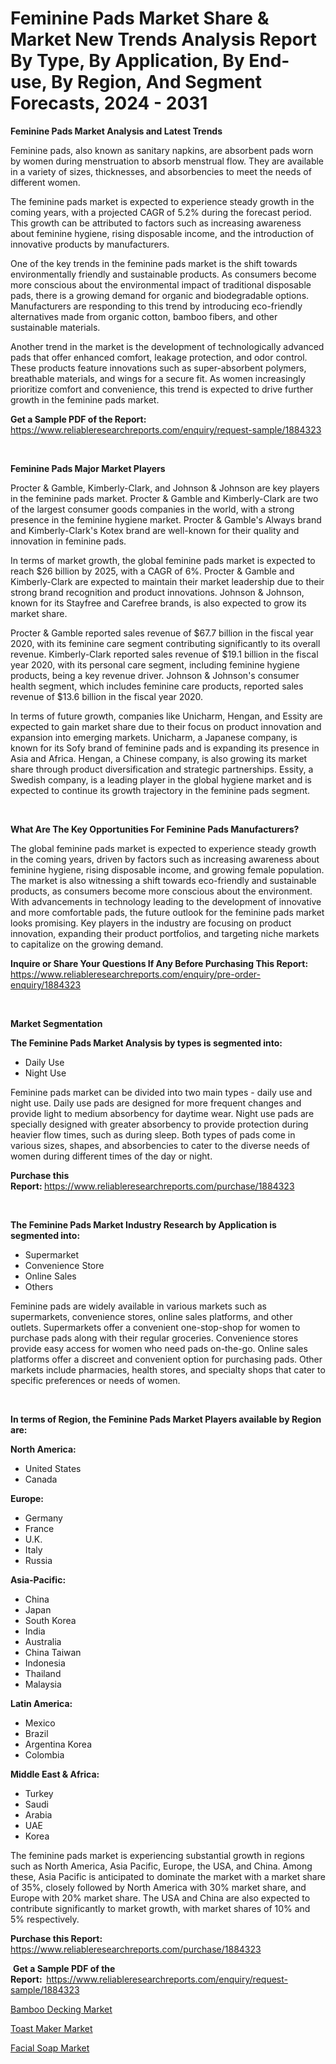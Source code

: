 <p><h1>Feminine Pads Market Share & Market New Trends Analysis Report By Type, By Application, By End-use, By Region, And Segment Forecasts, 2024 - 2031</h1></p><p><strong>Feminine Pads Market Analysis and Latest Trends</strong></p>
<p><p>Feminine pads, also known as sanitary napkins, are absorbent pads worn by women during menstruation to absorb menstrual flow. They are available in a variety of sizes, thicknesses, and absorbencies to meet the needs of different women.</p><p>The feminine pads market is expected to experience steady growth in the coming years, with a projected CAGR of 5.2% during the forecast period. This growth can be attributed to factors such as increasing awareness about feminine hygiene, rising disposable income, and the introduction of innovative products by manufacturers.</p><p>One of the key trends in the feminine pads market is the shift towards environmentally friendly and sustainable products. As consumers become more conscious about the environmental impact of traditional disposable pads, there is a growing demand for organic and biodegradable options. Manufacturers are responding to this trend by introducing eco-friendly alternatives made from organic cotton, bamboo fibers, and other sustainable materials.</p><p>Another trend in the market is the development of technologically advanced pads that offer enhanced comfort, leakage protection, and odor control. These products feature innovations such as super-absorbent polymers, breathable materials, and wings for a secure fit. As women increasingly prioritize comfort and convenience, this trend is expected to drive further growth in the feminine pads market.</p></p>
<p><strong>Get a Sample PDF of the Report:&nbsp;</strong> <a href="https://www.reliableresearchreports.com/enquiry/request-sample/1884323">https://www.reliableresearchreports.com/enquiry/request-sample/1884323</a></p>
<p>&nbsp;</p>
<p><strong>Feminine Pads Major Market Players</strong></p>
<p><p>Procter & Gamble, Kimberly-Clark, and Johnson & Johnson are key players in the feminine pads market. Procter & Gamble and Kimberly-Clark are two of the largest consumer goods companies in the world, with a strong presence in the feminine hygiene market. Procter & Gamble's Always brand and Kimberly-Clark's Kotex brand are well-known for their quality and innovation in feminine pads.</p><p>In terms of market growth, the global feminine pads market is expected to reach $26 billion by 2025, with a CAGR of 6%. Procter & Gamble and Kimberly-Clark are expected to maintain their market leadership due to their strong brand recognition and product innovations. Johnson & Johnson, known for its Stayfree and Carefree brands, is also expected to grow its market share.</p><p>Procter & Gamble reported sales revenue of $67.7 billion in the fiscal year 2020, with its feminine care segment contributing significantly to its overall revenue. Kimberly-Clark reported sales revenue of $19.1 billion in the fiscal year 2020, with its personal care segment, including feminine hygiene products, being a key revenue driver. Johnson & Johnson's consumer health segment, which includes feminine care products, reported sales revenue of $13.6 billion in the fiscal year 2020.</p><p>In terms of future growth, companies like Unicharm, Hengan, and Essity are expected to gain market share due to their focus on product innovation and expansion into emerging markets. Unicharm, a Japanese company, is known for its Sofy brand of feminine pads and is expanding its presence in Asia and Africa. Hengan, a Chinese company, is also growing its market share through product diversification and strategic partnerships. Essity, a Swedish company, is a leading player in the global hygiene market and is expected to continue its growth trajectory in the feminine pads segment.</p></p>
<p>&nbsp;</p>
<p><strong>What Are The Key Opportunities For Feminine Pads Manufacturers?</strong></p>
<p><p>The global feminine pads market is expected to experience steady growth in the coming years, driven by factors such as increasing awareness about feminine hygiene, rising disposable income, and growing female population. The market is also witnessing a shift towards eco-friendly and sustainable products, as consumers become more conscious about the environment. With advancements in technology leading to the development of innovative and more comfortable pads, the future outlook for the feminine pads market looks promising. Key players in the industry are focusing on product innovation, expanding their product portfolios, and targeting niche markets to capitalize on the growing demand.</p></p>
<p><strong>Inquire or Share Your Questions If Any Before Purchasing This Report:</strong> <a href="https://www.reliableresearchreports.com/enquiry/pre-order-enquiry/1884323">https://www.reliableresearchreports.com/enquiry/pre-order-enquiry/1884323</a></p>
<p>&nbsp;</p>
<p><strong>Market Segmentation</strong></p>
<p><strong>The Feminine Pads Market Analysis by types is segmented into:</strong></p>
<p><ul><li>Daily Use</li><li>Night Use</li></ul></p>
<p><p>Feminine pads market can be divided into two main types - daily use and night use. Daily use pads are designed for more frequent changes and provide light to medium absorbency for daytime wear. Night use pads are specially designed with greater absorbency to provide protection during heavier flow times, such as during sleep. Both types of pads come in various sizes, shapes, and absorbencies to cater to the diverse needs of women during different times of the day or night.</p></p>
<p><strong>Purchase this Report:&nbsp;</strong><a href="https://www.reliableresearchreports.com/purchase/1884323">https://www.reliableresearchreports.com/purchase/1884323</a></p>
<p>&nbsp;</p>
<p><strong>The Feminine Pads Market Industry Research by Application is segmented into:</strong></p>
<p><ul><li>Supermarket</li><li>Convenience Store</li><li>Online Sales</li><li>Others</li></ul></p>
<p><p>Feminine pads are widely available in various markets such as supermarkets, convenience stores, online sales platforms, and other outlets. Supermarkets offer a convenient one-stop-shop for women to purchase pads along with their regular groceries. Convenience stores provide easy access for women who need pads on-the-go. Online sales platforms offer a discreet and convenient option for purchasing pads. Other markets include pharmacies, health stores, and specialty shops that cater to specific preferences or needs of women.</p></p>
<p>&nbsp;</p>
<p><strong>In terms of Region, the Feminine Pads Market Players available by Region are:</strong></p>
<p>
    <p> <strong> North America: </strong>
        <ul>
            <li>United States</li>
            <li>Canada</li>
        </ul>
        </p> 
    <p> <strong> Europe: </strong>
        <ul>
            <li>Germany</li>
            <li>France</li>
            <li>U.K.</li>
            <li>Italy</li>
            <li>Russia</li>
        </ul>
        </p> 
    <p> <strong> Asia-Pacific: </strong>
        <ul>
            <li>China</li>
            <li>Japan</li>
            <li>South Korea</li>
            <li>India</li>
            <li>Australia</li>
            <li>China Taiwan</li>
            <li>Indonesia</li>
            <li>Thailand</li>
            <li>Malaysia</li>
        </ul>
        </p> 
    <p> <strong> Latin America: </strong>
        <ul>
            <li>Mexico</li>
            <li>Brazil</li>
            <li>Argentina Korea</li>
            <li>Colombia</li>
        </ul>
        </p> 
    <p> <strong> Middle East & Africa: </strong>
        <ul>
            <li>Turkey</li>
            <li>Saudi</li>
            <li>Arabia</li>
            <li>UAE</li>
            <li>Korea</li>
        </ul>
    </p>
    </p>
<p><p>The feminine pads market is experiencing substantial growth in regions such as North America, Asia Pacific, Europe, the USA, and China. Among these, Asia Pacific is anticipated to dominate the market with a market share of 35%, closely followed by North America with 30% market share, and Europe with 20% market share. The USA and China are also expected to contribute significantly to market growth, with market shares of 10% and 5% respectively.</p></p>
<p><strong>Purchase this Report: </strong><a href="https://www.reliableresearchreports.com/purchase/1884323">https://www.reliableresearchreports.com/purchase/1884323</a></p>
<p>&nbsp;<strong>Get a Sample PDF of the Report:&nbsp;&nbsp;</strong><a href="https://www.reliableresearchreports.com/enquiry/request-sample/1884323">https://www.reliableresearchreports.com/enquiry/request-sample/1884323</a></p>
<p><strong></strong></p>
<p><p><a href="https://github.com/changoleonlaverguenzanoexiste/Market-Research-Report-List-2/blob/main/bamboo-decking-market.md">Bamboo Decking Market</a></p><p><a href="https://github.com/dimitrishawkinswaynenp91rgz/Market-Research-Report-List-1/blob/main/toast-maker-market.md">Toast Maker Market</a></p><p><a href="https://github.com/danielneavesallisons03mba/Market-Research-Report-List-1/blob/main/facial-soap-market.md">Facial Soap Market</a></p></p>